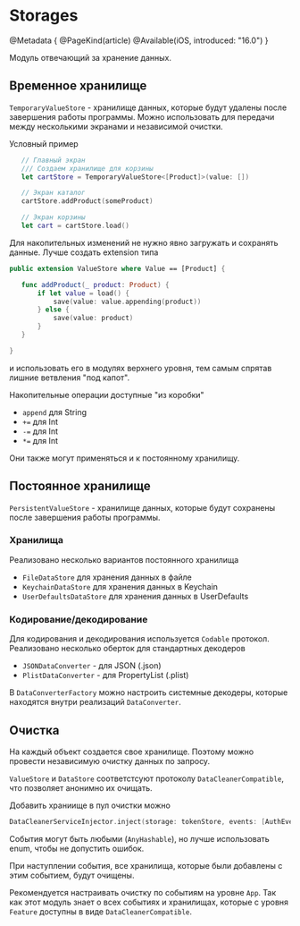 # Storages

@Metadata {
    @PageKind(article)
    @Available(iOS, introduced: "16.0")
}

Модуль отвечающий за хранение данных.

## Временное хранилище

 `TemporaryValueStore` - хранилище данных, которые будут удалены после завершения работы программы.
 Можно использовать для передачи между несколькими экранами и независимой очистки.
 
 Условный пример
 ```swift
    // Главный экран
    /// Создаем хранилище для корзины
    let cartStore = TemporaryValueStore<[Product]>(value: [])

    // Экран каталог
    cartStore.addProduct(someProduct)

    // Экран корзины
    let cart = cartStore.load()

 ```

 Для накопительных изменений не нужно явно загружать и сохранять данные.
 Лучше создать extension типа
 
 ```swift
 public extension ValueStore where Value == [Product] {

    func addProduct(_ product: Product) {
        if let value = load() {
            save(value: value.appending(product))
        } else {
            save(value: product)
        }
    }

}
 ```
и использовать его в модулях верхнего уровня, тем самым спрятав лишние ветвления "под капот".

Накопительные операции доступные "из коробки"
- `append` для String
- `+=` для Int
- `-=` для Int
- `*=` для Int

Они также могут применяться и к постоянному хранилищу.

## Постоянное хранилище
`PersistentValueStore` - хранилище данных, которые будут сохранены после завершения работы программы.

### Хранилища

Реализовано несколько вариантов постоянного хранилища
- `FileDataStore` для хранения данных в файле
- `KeychainDataStore` для хранения данных в Keychain
- `UserDefaultsDataStore` для хранения данных в UserDefaults

### Кодирование/декодирование

Для кодирования и декодирования используется `Codable` протокол.
Реализовано несколько оберток для стандартных декодеров
- `JSONDataConverter` - для JSON (.json)
- `PlistDataConverter` - для PropertyList (.plist)

В `DataConverterFactory` можно настроить системные декодеры, которые находятся внутри реализаций `DataConverter`.

## Очистка

На каждый объект создается свое хранилище.
Поэтому можно провести независимую очистку данных по запросу.

`ValueStore` и `DataStore` соответстсуют протоколу `DataCleanerCompatible`, что позволяет анонимно их очищать.

Добавить храниище в пул очистки можно
```swift
DataCleanerServiceInjector.inject(storage: tokenStore, events: [AuthEvent.logout])
```
События могут быть любыми (`AnyHashable`), но лучше использовать enum, чтобы не допустить ошибок.

При наступлении события, все хранилища, которые были добавлены с этим событием, будут очищены.

Рекомендуется настраивать очистку по событиям на уровне `App`. Так как этот модуль знает о всех событиях и хранилищах, которые с уровня `Feature` доступны в виде `DataCleanerCompatible`.
